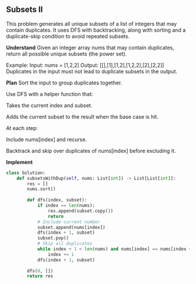 ## Subsets II
This problem generates all unique subsets of a list of integers that may contain duplicates. It uses DFS with backtracking, along with sorting and a duplicate-skip condition to avoid repeated subsets.

**Understand**
Given an integer array nums that may contain duplicates, return all possible unique subsets (the power set).

Example:
Input: nums = [1,2,2]
Output: [[],[1],[1,2],[1,2,2],[2],[2,2]]
Duplicates in the input must not lead to duplicate subsets in the output.

**Plan**
Sort the input to group duplicates together.

Use DFS with a helper function that:

Takes the current index and subset.

Adds the current subset to the result when the base case is hit.

At each step:

Include nums[index] and recurse.

Backtrack and skip over duplicates of nums[index] before excluding it.

**Implement**
```python
class Solution:
    def subsetsWithDup(self, nums: List[int]) -> List[List[int]]:
        res = []
        nums.sort()
        
        def dfs(index, subset):
            if index == len(nums):
                res.append(subset.copy())
                return
            # Include current number
            subset.append(nums[index])
            dfs(index + 1, subset)
            subset.pop()
            # Skip all duplicates
            while index + 1 < len(nums) and nums[index] == nums[index + 1]:
                index += 1
            dfs(index + 1, subset)
        
        dfs(0, [])
        return res
```
